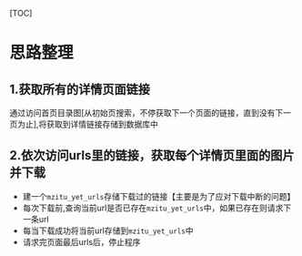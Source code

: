 [TOC]

# 思路整理
## 1.获取所有的详情页面链接
通过访问首页目录图[从初始页搜索，不停获取下一个页面的链接，直到没有下一页为止],将获取到详情链接存储到数据库中

## 2.依次访问urls里的链接，获取每个详情页里面的图片并下载
- 建一个`mzitu_yet_urls`存储下载过的链接【主要是为了应对下载中断的问题】
- 每次下载前,查询当前url是否已存在`mzitu_yet_urls`中，如果已存在则请求下一条url
- 每当下载成功将当前url存储到`mzitu_yet_urls`中
- 请求完页面最后urls后，停止程序
